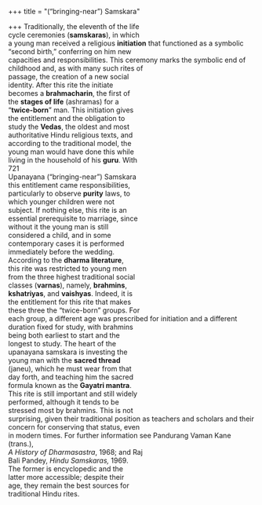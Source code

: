 +++
title = "(“bringing-near”) Samskara"

+++
Traditionally, the eleventh of the life  
cycle ceremonies (**samskaras**), in which  
a young man received a religious **initiation** that functioned as a symbolic “second birth,” conferring on him new  
capacities and responsibilities. This ceremony marks the symbolic end of childhood and, as with many such rites of  
passage, the creation of a new social  
identity. After this rite the initiate  
becomes a **brahmacharin**, the first of  
the **stages of life** (ashramas) for a  
“**twice-born**” man. This initiation gives  
the entitlement and the obligation to  
study the **Vedas**, the oldest and most  
authoritative Hindu religious texts, and  
according to the traditional model, the  
young man would have done this while  
living in the household of his **guru**. With  
721  
Upanayana (“bringing-near”) Samskara  
this entitlement came responsibilities,  
particularly to observe **purity** laws, to  
which younger children were not  
subject. If nothing else, this rite is an  
essential prerequisite to marriage, since  
without it the young man is still  
considered a child, and in some  
contemporary cases it is performed  
immediately before the wedding.  
According to the **dharma literature**,  
this rite was restricted to young men  
from the three highest traditional social  
classes (**varnas**), namely, **brahmins**,  
**kshatriyas**, and **vaishyas**. Indeed, it is  
the entitlement for this rite that makes  
these three the “twice-born” groups. For  
each group, a different age was prescribed for initiation and a different  
duration fixed for study, with brahmins  
being both earliest to start and the  
longest to study. The heart of the  
upanayana samskara is investing the  
young man with the **sacred thread**  
(janeu), which he must wear from that  
day forth, and teaching him the sacred  
formula known as the **Gayatri mantra**.  
This rite is still important and still widely  
performed, although it tends to be  
stressed most by brahmins. This is not  
surprising, given their traditional position as teachers and scholars and their  
concern for conserving that status, even  
in modern times. For further information see Pandurang Vaman Kane (trans.),  
*A History of Dharmasastra*, 1968; and Raj  
Bali Pandey, *Hindu Samskaras,* 1969.  
The former is encyclopedic and the  
latter more accessible; despite their  
age, they remain the best sources for  
traditional Hindu rites.